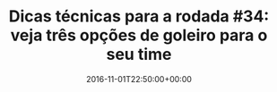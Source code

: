 ---
layout: post
title: "Dicas técnicas para a rodada #34: veja três opções de goleiro para o seu time"
date: 2016-11-01T22:50:00+00:00
external_link: "http://globoesporte.globo.com/cartola-fc/dicas/noticia/2016/11/dicas-tecnicas-para-rodada-34-veja-tres-opcoes-de-goleiro-para-o-seu-time.html"
categories: news globo.com
---